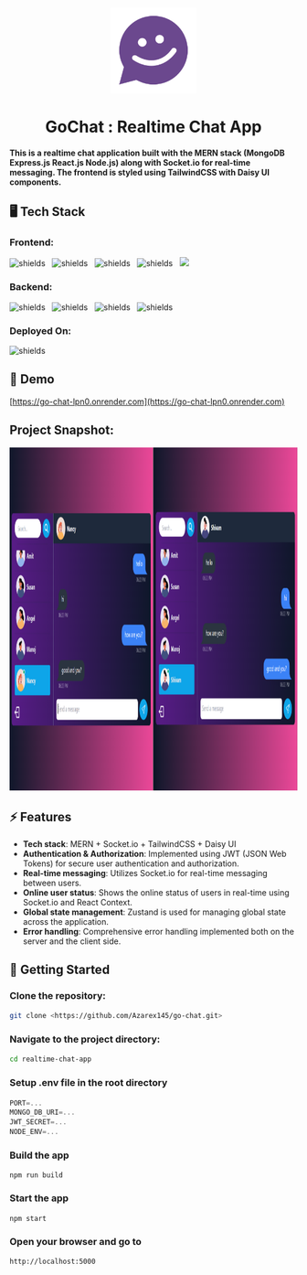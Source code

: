 <p align="center"><img src="screenshots/logo.png" alt="project-logo" width=150px></p>

<h1 align="center" id="title">GoChat : Realtime Chat App</h1>

<h4> This is a realtime chat application built with the MERN stack (MongoDB Express.js React.js Node.js) along with Socket.io for real-time messaging. The frontend is styled using TailwindCSS with Daisy UI components.</h4>

## 🖥️ Tech Stack

<h3>Frontend:</h3>
<p align="left">
<img src="https://img.shields.io/badge/JavaScript-323330?style=for-the-badge&amp;logo=javascript&amp;logoColor=F7DF1E" alt="shields">&nbsp;&nbsp;
<img src="https://img.shields.io/badge/React-20232A?style=for-the-badge&amp;logo=react&amp;logoColor=61DAFB" alt="shields">&nbsp;&nbsp;
<img src="https://img.shields.io/badge/React_Router-CA4245?style=for-the-badge&amp;logo=react-router&amp;logoColor=white" alt="shields">&nbsp;&nbsp;
<img src="https://img.shields.io/badge/Tailwind_CSS-38B2AC?style=for-the-badge&amp;logo=tailwind-css&amp;logoColor=white" alt="shields">&nbsp;&nbsp;
<img src="https://img.shields.io/badge/daisyui-5A0EF8?style=for-the-badge&logo=daisyui&logoColor=white"/></p>

<h3>Backend:</h3>
<p align="left">
<img src="https://img.shields.io/badge/JWT-black?style=for-the-badge&amp;logo=JSON%20web%20tokens" alt="shields">&nbsp;&nbsp;
<img src="https://img.shields.io/badge/Node.js-43853D?style=for-the-badge&amp;logo=node.js&amp;logoColor=white" alt="shields">&nbsp;&nbsp;
<img src="https://img.shields.io/badge/Express.js-blue?style=for-the-badge&amp;logo=node.js&amp;logoColor=white" alt="shields">&nbsp;&nbsp;
<img src="https://img.shields.io/badge/MongoDB-4EA94B?style=for-the-badge&amp;logo=mongodb&amp;logoColor=white" alt="shields"></p>


<h3>Deployed On:</h3>
<p><img src="https://img.shields.io/badge/RENDER-00C7B7?style=for-the-badge" alt="shields"></p>


<h2>🚀 Demo</h2>

[https://go-chat-lpn0.onrender.com](https://go-chat-lpn0.onrender.com)

<h2>Project Snapshot:</h2>
<img src="screenshots/realtime.png" alt="project-screenshot" width="1200" height="600">

<h2>⚡️ Features</h2>

- **Tech stack**: MERN + Socket.io + TailwindCSS + Daisy UI
- **Authentication & Authorization**: Implemented using JWT (JSON Web Tokens) for secure user authentication and authorization.
- **Real-time messaging**: Utilizes Socket.io for real-time messaging between users.
- **Online user status**: Shows the online status of users in real-time using Socket.io and React Context.
- **Global state management**: Zustand is used for managing global state across the application.
- **Error handling**: Comprehensive error handling implemented both on the server and the client side.

<h2>🚩 Getting Started</h2>

### Clone the repository:
```bash
git clone <https://github.com/Azarex145/go-chat.git>
```
### Navigate to the project directory:
```bash
cd realtime-chat-app
```

### Setup .env file in the root directory
```js
PORT=...
MONGO_DB_URI=...
JWT_SECRET=...
NODE_ENV=...
```

### Build the app
```shell
npm run build
```

### Start the app
```shell
npm start
```

### Open your browser and go to 
```
http://localhost:5000
```
